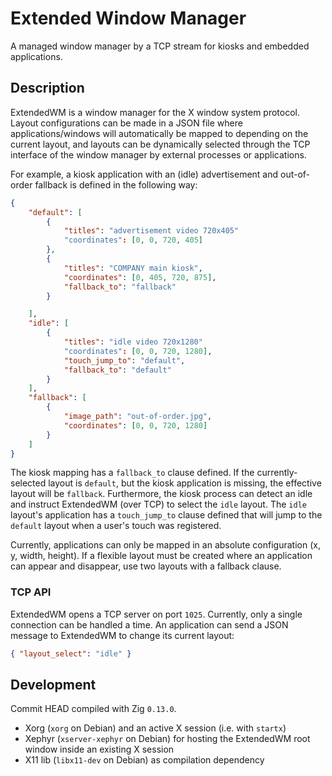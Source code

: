 
# Extended Window Manager

A managed window manager by a TCP stream for kiosks and embedded applications.

## Description

ExtendedWM is a window manager for the X window system protocol. Layout configurations can be made
in a JSON file where applications/windows will automatically be mapped to depending on the current
layout, and layouts can be dynamically selected through the TCP interface of the window manager by
external processes or applications.

For example, a kiosk application with an (idle) advertisement and out-of-order fallback is defined
in the following way:

```json
{
    "default": [
        {
            "titles": "advertisement video 720x405"
            "coordinates": [0, 0, 720, 405]
        },
        {
            "titles": "COMPANY main kiosk",
            "coordinates": [0, 405, 720, 875],
            "fallback_to": "fallback"
        }

    ],
    "idle": [
        {
            "titles": "idle video 720x1280"
            "coordinates": [0, 0, 720, 1280],
            "touch_jump_to": "default",
            "fallback_to": "default"
        }
    ],
    "fallback": [
        {
            "image_path": "out-of-order.jpg",
            "coordinates": [0, 0, 720, 1280]
        }
    ]
}
```

The kiosk mapping has a `fallback_to` clause defined. If the currently-selected layout is `default`,
but the kiosk application is missing, the effective layout will be `fallback`. Furthermore, the
kiosk process can detect an idle and instruct ExtendedWM (over TCP) to select the `idle` layout. The
`idle` layout's application has a `touch_jump_to` clause defined that will jump to the `default`
layout when a user's touch was registered.

Currently, applications can only be mapped in an absolute configuration (x, y, width, height). If a
flexible layout must be created where an application can appear and disappear, use two layouts with
a fallback clause.

<!-- recursive fallback must be implemented ! e.g. idle -> default -> fallback -->

### TCP API

ExtendedWM opens a TCP server on port `1025`. Currently, only a single connection can be handled a
time. An application can send a JSON message to ExtendedWM to change its current layout:

```json
{ "layout_select": "idle" }
```

## Development

Commit HEAD compiled with Zig `0.13.0`.

* Xorg (`xorg` on Debian) and an active X session (i.e. with `startx`)
* Xephyr (`xserver-xephyr` on Debian) for hosting the ExtendedWM root window inside an existing X session
* X11 lib (`libx11-dev` on Debian) as compilation dependency
